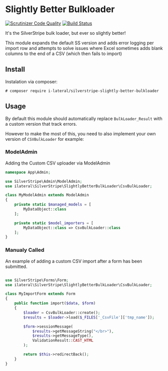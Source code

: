# Slightly Better Bulkloader

[![Scrutinizer Code Quality](https://scrutinizer-ci.com/g/i-lateral/silverstripe-slightly-better-bulkloader/badges/quality-score.png?b=1.0)](https://scrutinizer-ci.com/g/i-lateral/silverstripe-slightly-better-bulkloader/?branch=1.0)
[![Build Status](https://travis-ci.org/i-lateral/silverstripe-slightly-better-bulkloader.svg?branch=1.0)](https://travis-ci.org/i-lateral/silverstripe-slightly-better-bulkloader)

It's the SilverStripe bulk loader, but ever so slightly better!

This module expands the default SS version and adds error logging per import row and attempts to solve issues where Excel sometimes
adds blank columns to the end of a CSV (which then fails to import)

## Install

Instalation via composer:

    # composer require i-lateral/silverstripe-slightly-better-bulkloader

## Usage

By default this module should automatically replace `BulkLoader_Result` with a custom version
that track errors.

However to make the most of this, you need to also implement your own version of `CSVBulkLoader` for example:

### ModelAdmin

Adding the Custom CSV uploader via ModelAdmin

```PHP
namespace App\Admin;

use SilverStripe\Admin\ModelAdmin;
use ilateral\SilverStripe\SlightlyBetterBulkLoader\CsvBulkLoader;

class MyModelAdmin extends ModelAdmin
{
    private static $managed_models = [
        MyDataObject::class
    ];

    private static $model_importers = [
        MyDataObject::class => CsvBulkLoader::class
    ];
}
```

### Manualy Called

An example of adding a custom CSV import after a form has been submitted.

```PHP

use SilverStripe\Forms\Form;
use ilateral\SilverStripe\SlightlyBetterBulkLoader\CsvBulkLoader;

class MyImportForm extends Form
{
    public function import($data, $form)
    {
        $loader = CsvBulkLoader::create();
        $results = $loader->load($_FILES['_CsvFile']['tmp_name']);

        $form->sessionMessage(
            $results->getMessageString("</br>"),
            $results->getMessageType(),
            ValidationResult::CAST_HTML
        );

        return $this->redirectBack();
    }
}
```